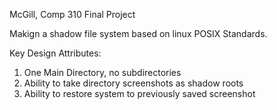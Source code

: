 McGill, Comp 310 Final Project

Makign a shadow file system based on linux POSIX Standards.

Key Design Attributes:
1. One Main Directory, no subdirectories
2. Ability to take directory screenshots as shadow roots
3. Ability to restore system to previously saved screenshot


